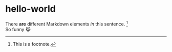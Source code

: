 # hello-world

There **are** different Markdown elements *in* this sentence. [^1] <br/>
So funny 😹

[^1]: This is a footnote. 
